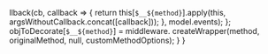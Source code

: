 llback(cb, callback => {
        return this[`$__${method}`].apply(this,
          argsWithoutCallback.concat([callback]));
      }, model.events);
    };
    objToDecorate[`$__${method}`] = middleware.
      createWrapper(method, originalMethod, null, customMethodOptions);
  }
}
                                                                                                                                                                                                                                                                                                                                                                                                                                                                                                                                                                                                                                                                                                                                                                                                                                                   